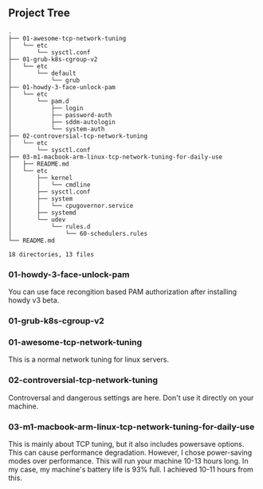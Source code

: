 ## Project Tree
```
.
├── 01-awesome-tcp-network-tuning
│   └── etc
│       └── sysctl.conf
├── 01-grub-k8s-cgroup-v2
│   └── etc
│       └── default
│           └── grub
├── 01-howdy-3-face-unlock-pam
│   └── etc
│       └── pam.d
│           ├── login
│           ├── password-auth
│           ├── sddm-autologin
│           └── system-auth
├── 02-controversial-tcp-network-tuning
│   └── etc
│       └── sysctl.conf
├── 03-m1-macbook-arm-linux-tcp-network-tuning-for-daily-use
│   ├── README.md
│   └── etc
│       ├── kernel
│       │   └── cmdline
│       ├── sysctl.conf
│       ├── system
│       │   └── cpugovernor.service
│       ├── systemd
│       └── udev
│           └── rules.d
│               └── 60-schedulers.rules
└── README.md

18 directories, 13 files

```
### 01-howdy-3-face-unlock-pam
You can use face recongition based PAM authorization after installing howdy v3 beta.

### 01-grub-k8s-cgroup-v2
### 01-awesome-tcp-network-tuning
This is a normal network tuning for linux servers.
### 02-controversial-tcp-network-tuning
Controversal and dangerous settings are here.
Don't use it directly on your machine.
### 03-m1-macbook-arm-linux-tcp-network-tuning-for-daily-use
This is mainly about TCP tuning, but it also includes powersave options.
This can cause performance degradation. However, I chose power-saving modes over performance.
This will run your machine 10-13 hours long.
In my case, my machine's battery life is 93% full. I achieved 10-11 hours from this.
